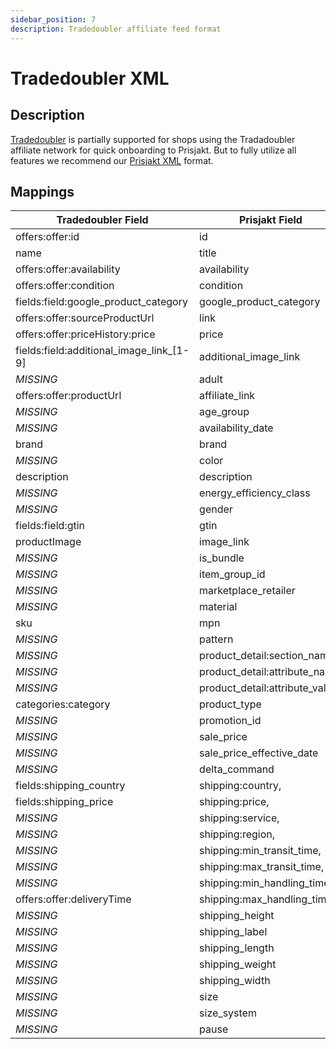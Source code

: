 ```yaml
---
sidebar_position: 7
description: Tradedoubler affiliate feed format
---
```


# Tradedoubler XML

## Description
[Tradedoubler](https://dev.tradedoubler.com/products/publisher/#XML_response) is partially supported for shops using the Tradadoubler affiliate network for quick onboarding to Prisjakt. But to fully utilize all features we recommend our [Prisjakt XML](./prisjakt_xml/index.md) format.

## Mappings

| Tradedoubler Field                       | Prisjakt Field                  |
|------------------------------------------|---------------------------------|
| offers:offer:id                          | id                              |
| name                                     | title                           |
| offers:offer:availability                | availability                    |
| offers:offer:condition                   | condition                       |
| fields:field:google_product_category     | google_product_category         |
| offers:offer:sourceProductUrl            | link                            |
| offers:offer:priceHistory:price          | price                           |
| fields:field:additional_image_link_[1-9] | additional_image_link           |
| *MISSING*                                | adult                           |
| offers:offer:productUrl                  | affiliate_link                  |
| *MISSING*                                | age_group                       |
| *MISSING*                                | availability_date               |
| brand                                    | brand                           |
| *MISSING*                                | color                           |
| description                              | description                     |
| *MISSING*                                | energy_efficiency_class         |
| *MISSING*                                | gender                          |
| fields:field:gtin                        | gtin                            |
| productImage                             | image_link                      |
| *MISSING*                                | is_bundle                       |
| *MISSING*                                | item_group_id                   |
| *MISSING*                                | marketplace_retailer            |
| *MISSING*                                | material                        |
| sku                                      | mpn                             |
| *MISSING*                                | pattern                         |
| *MISSING*                                | product_detail:section_name,    |
| *MISSING*                                | product_detail:attribute_name,  |
| *MISSING*                                | product_detail:attribute_value, |
| categories:category                      | product_type                    |
| *MISSING*                                | promotion_id                    |
| *MISSING*                                | sale_price                      |
| *MISSING*                                | sale_price_effective_date       |
| *MISSING*                                | delta_command                   |
| fields:shipping_country                  | shipping:country,               |
| fields:shipping_price                    | shipping:price,                 |
| *MISSING*                                | shipping:service,               |
| *MISSING*                                | shipping:region,                |
| *MISSING*                                | shipping:min_transit_time,      |
| *MISSING*                                | shipping:max_transit_time,      |
| *MISSING*                                | shipping:min_handling_time,     |
| offers:offer:deliveryTime                | shipping:max_handling_time,     |
| *MISSING*                                | shipping_height                 |
| *MISSING*                                | shipping_label                  |             
| *MISSING*                                | shipping_length                 |
| *MISSING*                                | shipping_weight                 |
| *MISSING*                                | shipping_width                  |
| *MISSING*                                | size                            |
| *MISSING*                                | size_system                     |
| *MISSING*                                | pause                           |

